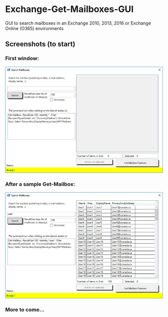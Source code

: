 # Exchange-Get-Mailboxes-GUI
GUI to search mailboxes in an Exchange 2010, 2013, 2016 or Exchange Online (O365) environments

## Screenshots (to start)

### First window:
![screenshot1](DocResources/image0.jpg)

### After a sample Get-Mailbox:
![screenshot2](DocResources/image1.jpg)

### More to come...

